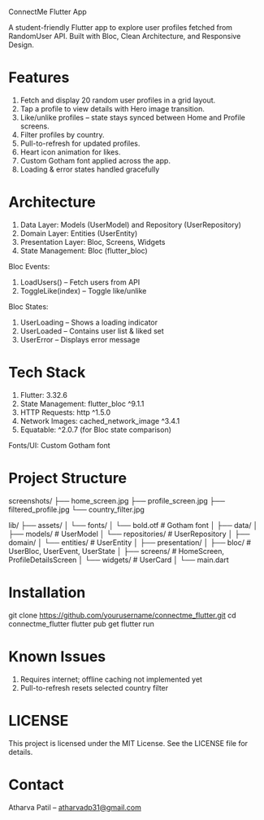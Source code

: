 ConnectMe Flutter App

A student-friendly Flutter app to explore user profiles fetched from RandomUser API.
Built with Bloc, Clean Architecture, and Responsive Design.

# Features

1. Fetch and display 20 random user profiles in a grid layout.
2. Tap a profile to view details with Hero image transition.
3. Like/unlike profiles – state stays synced between Home and Profile screens.
4. Filter profiles by country.
5. Pull-to-refresh for updated profiles.
6. Heart icon animation for likes.
7. Custom Gotham font applied across the app.
8. Loading & error states handled gracefully

# Architecture

1. Data Layer: Models (UserModel) and Repository (UserRepository)
2. Domain Layer: Entities (UserEntity)
3. Presentation Layer: Bloc, Screens, Widgets
4. State Management: Bloc (flutter_bloc)

Bloc Events:

1. LoadUsers() – Fetch users from API
2. ToggleLike(index) – Toggle like/unlike
   
Bloc States:

1. UserLoading – Shows a loading indicator
2. UserLoaded – Contains user list & liked set
3. UserError – Displays error message

# Tech Stack

1. Flutter: 3.32.6
2. State Management: flutter_bloc ^9.1.1
3. HTTP Requests: http ^1.5.0
4. Network Images: cached_network_image ^3.4.1
5. Equatable: ^2.0.7 (for Bloc state comparison)

Fonts/UI: Custom Gotham font

# Project Structure

screenshots/
├── home_screen.jpg
├── profile_screen.jpg
├── filtered_profile.jpg
└── country_filter.jpg

lib/
├── assets/
│   └── fonts/
│       └── bold.otf                # Gotham font
│
├── data/
│   ├── models/                     # UserModel
│   └── repositories/               # UserRepository
│
├── domain/
│   └── entities/                   # UserEntity
│
├── presentation/
│   ├── bloc/                       # UserBloc, UserEvent, UserState
│   ├── screens/                    # HomeScreen, ProfileDetailsScreen
│   └── widgets/                    # UserCard
│
└── main.dart

# Installation

git clone https://github.com/yourusername/connectme_flutter.git
cd connectme_flutter
flutter pub get
flutter run

# Known Issues

1. Requires internet; offline caching not implemented yet
2. Pull-to-refresh resets selected country filter

# LICENSE

This project is licensed under the MIT License. See the LICENSE file for details.

# Contact

Atharva Patil – atharvadp31@gmail.com
